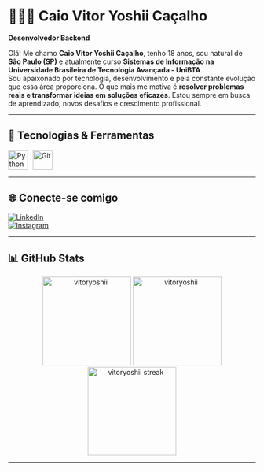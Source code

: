 # 👨🏻‍💻 Caio Vitor Yoshii Caçalho  
**Desenvolvedor Backend**

Olá! Me chamo **Caio Vitor Yoshii Caçalho**, tenho 18 anos, sou natural de **São Paulo (SP)** e atualmente curso **Sistemas de Informação na Universidade Brasileira de Tecnologia Avançada - UniBTA**.  
Sou apaixonado por tecnologia, desenvolvimento e pela constante evolução que essa área proporciona. O que mais me motiva é **resolver problemas reais e transformar ideias em soluções eficazes**. Estou sempre em busca de aprendizado, novos desafios e crescimento profissional.

---

## 🚀 Tecnologias & Ferramentas

<div style="display: flex; gap: 10px;">
  <img title="Python" alt="Python" width="40px" src="https://cdn.jsdelivr.net/gh/devicons/devicon@latest/icons/python/python-original.svg" />
  <img title="Git" alt="Git" width="40px" src="https://cdn.jsdelivr.net/gh/devicons/devicon@latest/icons/git/git-original.svg" />
  <!-- Adicione outras tecnologias que você domina -->
</div>

---

## 🌐 Conecte-se comigo

[![LinkedIn](https://img.shields.io/badge/LinkedIn-vitor--yoshii-0077B5?style=for-the-badge&logo=linkedin&logoColor=white)](https://linkedin.com/in/vitor-yoshii-377132210/)  
[![Instagram](https://img.shields.io/badge/@vitor_yoshii-E4405F?style=for-the-badge&logo=instagram&logoColor=white)](https://instagram.com/vitor_yoshii)

---

## 📊 GitHub Stats

<div align="center">
  <img height="180em" src="https://github-readme-stats.vercel.app/api?username=vitoryoshii&show_icons=true&theme=dark&locale=pt-br" alt="vitoryoshii" />
  <img height="180em" src="https://github-readme-stats.vercel.app/api/top-langs?username=vitoryoshii&show_icons=true&theme=dark&layout=compact&locale=pt-br" alt="vitoryoshii" />
  <img height="180em" src="https://github-readme-streak-stats.herokuapp.com/?user=vitoryoshii&theme=dark" alt="vitoryoshii streak" />
</div>

---
